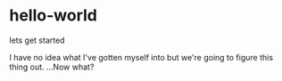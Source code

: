 # hello-world

lets get started

I have no idea what I've gotten myself into but we're going to figure this thing out. 
...Now what?
